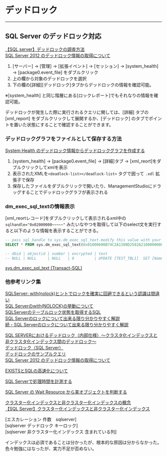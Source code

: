 # デッドロック

---

## SQL Server のデッドロック対応

[【SQL server】デッドロックの調査方法](https://memorandom-nishi.hatenablog.jp/entry/2016/11/14/024856)  
[SQL Server 2012 のデッドロック情報の取得について](https://blog.engineer-memo.com/2012/04/19/sql-server-2012-%E3%81%AE%E3%83%87%E3%83%83%E3%83%89%E3%83%AD%E3%83%83%E3%82%AF%E6%83%85%E5%A0%B1%E3%81%AE%E5%8F%96%E5%BE%97%E3%81%AB%E3%81%A4%E3%81%84%E3%81%A6/)  

1. [サーバー] → [管理] → [拡張イベント] → [セッション] → [system_health] → [package0.event_file] をダブルクリック  
2. 上の欄から対象のデッドロックを選択  
3. 下の欄の[詳細][デッドロック]タブからデッドロックの情報を確認可能。

※[system_health] と同じ階層にある[ロックレポート]でもそれなりの情報を確認可能。

デッドロックが発生した際に実行されるクエリに関しては、[詳細] タブの [xml_report] をダブルクリックして展開するか、[デッドロック] のタブでポイントを置いた状態にすることで確認することができます。  

### デッドロックグラフをファイルとして保存する方法

[System Health のデッドロック情報からデッドロックグラフを作成する](https://blog.engineer-memo.com/2013/06/21/system-health-%E3%81%AE%E3%83%87%E3%83%83%E3%83%89%E3%83%AD%E3%83%83%E3%82%AF%E6%83%85%E5%A0%B1%E3%81%8B%E3%82%89%E3%83%87%E3%83%83%E3%83%89%E3%83%AD%E3%83%83%E3%82%AF%E3%82%B0%E3%83%A9%E3%83%95/)  

1. [system_health] → [package0.event_file] → [詳細]タブ → [xml_reort]をダブルクリックしてxmlを表示  
2. 表示されたXMLを`<deadlock-list></deadlock-list>` タグで囲って `.xdl` 拡張子で保存  
3. 保存したファイルをダブルクリックで開いたり、ManagementStudioにドラッグすることでデッドロックグラフが表示される  

### dm_exec_sql_textの情報表示

[xml_reortレコード]をダブルクリックして表示されるxml中の `sqlhandle="0x02000000~~~~~"` みたいなやつを取得して以下のselect文を実行すると以下のような情報を表示することができる。  

``` sql
-- pass sql_handle to sys.dm_exec_sql_text.modify this value with your actual sql_handle
SELECT * FROM sys.dm_exec_sql_text(0x01000600B74C2A1300D2582A2100000000000000000000000000000000000000000000000000000000000000)

-- dbid | objectid | number | encrypted | text
-- NULL | NULL     | NULL   | 0         | UPDATE [TEST_TBL1]  SET [Name] = 'ddddd'  WHERE ID = 2;
```

[sys.dm_exec_sql_text (Transact-SQL)](https://docs.microsoft.com/ja-jp/sql/relational-databases/system-dynamic-management-views/sys-dm-exec-sql-text-transact-sql?view=sql-server-ver15)

### 他参考リンク集

[SQLServer: with(nolock)ヒントでロックを確実に回避できるという認識は間違い](https://qiita.com/maaaaaaaa/items/209a681f0a771cf80df4)  
[SQL Serverのwith(NOLOCK)の挙動について](https://tech.excite.co.jp/entry/2021/05/22/120000)  
[SQLServerのテーブルロック状態を取得するSQL](https://www.excellence-blog.com/2016/11/11/sqlserver%E3%81%AE%E3%83%86%E3%83%BC%E3%83%96%E3%83%AB%E3%83%AD%E3%83%83%E3%82%AF%E7%8A%B6%E6%85%8B%E3%82%92%E5%8F%96%E5%BE%97%E3%81%99%E3%82%8Bsql/)  
[SQL Serverのロックについて出来る限り分かりやすく解説](https://qiita.com/maaaaaaaa/items/38fd95b142b07acf7700)  
[続・SQL Serverのロックについて出来る限り分かりやすく解説](https://qiita.com/maaaaaaaa/items/28c8a1affe36a6bd811a)  

[SQL SERVERにおけるデッドロック（内部仕様）〜クラスタ化インデックスと非クラスタ化インデックス間のデッドロック〜](https://bxdxmx.hatenablog.com/entry/20090820/1250746566)  
[デッドロック（SQL Server）](https://www.dbsheetclient.jp/blog/?p=1609)  
[デッドロックのサンプルクエリ](https://blog.engineer-memo.com/2013/07/15/%E3%83%87%E3%83%83%E3%83%89%E3%83%AD%E3%83%83%E3%82%AF%E3%81%AE%E3%82%B5%E3%83%B3%E3%83%97%E3%83%AB%E3%82%AF%E3%82%A8%E3%83%AA/)  
[SQL Server 2012 のデッドロック情報の取得について](https://blog.engineer-memo.com/2012/04/19/sql-server-2012-%E3%81%AE%E3%83%87%E3%83%83%E3%83%89%E3%83%AD%E3%83%83%E3%82%AF%E6%83%85%E5%A0%B1%E3%81%AE%E5%8F%96%E5%BE%97%E3%81%AB%E3%81%A4%E3%81%84%E3%81%A6/)  

[EXISTSとSQLの高速化について](http://kkoudev.github.io/blog/2013/09/14/sql/)  

[SQL Serverで処理時間を計測する](https://qiita.com/maitake9116/items/ed3037badc90de18b0e6)  

[SQL Server の Wait Resource から実オブジェクトを判断する](https://blog.engineer-memo.com/2019/10/06/sql-server-%E3%81%AE-wait-resource-%E3%81%8B%E3%82%89%E5%AE%9F%E3%82%AA%E3%83%96%E3%82%B8%E3%82%A7%E3%82%AF%E3%83%88%E3%82%92%E5%88%A4%E6%96%AD%E3%81%99%E3%82%8B/)  

[クラスター化インデックスと非クラスター化インデックスの概念](https://docs.microsoft.com/ja-jp/sql/relational-databases/indexes/clustered-and-nonclustered-indexes-described?view=sql-server-ver15)  
[【SQL Server】クラスター化インデックスと非クラスター化インデックス](https://memorandom-nishi.hatenablog.jp/entry/2017/02/05/232703)  

[エスカレーション 件数　sqlserver]  
[sqlserver デッドロック キーロック]  
[sqlserver 非クラスター化インデックス 含まれている列]  

インデックスは必須であることは分かったが、根本的な原因は分からなかった。  
色々勉強にはなったが、実力不足が否めない。  
